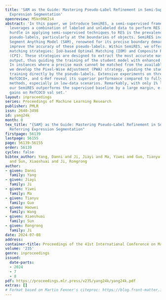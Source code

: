 ```yaml
---
title: 'SAM as the Guide: Mastering Pseudo-Label Refinement in Semi-Supervised Referring
  Expression Segmentation'
openreview: M5kn9NKIs4
abstract: 'In this paper, we introduce SemiRES, a semi-supervised framework that effectively
  leverages a combination of labeled and unlabeled data to perform RES. A significant
  hurdle in applying semi-supervised techniques to RES is the prevalence of noisy
  pseudo-labels, particularly at the boundaries of objects. SemiRES incorporates the
  Segment Anything Model (SAM), renowned for its precise boundary demarcation, to
  improve the accuracy of these pseudo-labels. Within SemiRES, we offer two alternative
  matching strategies: IoU-based Optimal Matching (IOM) and Composite Parts Integration
  (CPI). These strategies are designed to extract the most accurate masks from SAM’s
  output, thus guiding the training of the student model with enhanced precision.
  In instances where a precise mask cannot be matched from the available candidates,
  we develop the Pixel-Wise Adjustment (PWA) strategy, guiding the student model’s
  training directly by the pseudo-labels. Extensive experiments on three RES benchmarks—RefCOCO,
  RefCOCO+, and G-Ref reveal its superior performance compared to fully supervised
  methods, especially in low-data scenarios. Remarkably, with only 1% labeled data,
  our SemiRES outperforms the supervised baseline by a large margin, e.g. +18.64%
  gains on RefCOCO val set.'
layout: inproceedings
series: Proceedings of Machine Learning Research
publisher: PMLR
issn: 2640-3498
id: yang24k
month: 0
tex_title: "{SAM} as the Guide: Mastering Pseudo-Label Refinement in Semi-Supervised
  Referring Expression Segmentation"
firstpage: 56139
lastpage: 56155
page: 56139-56155
order: 56139
cycles: false
bibtex_author: Yang, Danni and Ji, Jiayi and Ma, Yiwei and Guo, Tianyu and Wang, Haowei
  and Sun, Xiaoshuai and Ji, Rongrong
author:
- given: Danni
  family: Yang
- given: Jiayi
  family: Ji
- given: Yiwei
  family: Ma
- given: Tianyu
  family: Guo
- given: Haowei
  family: Wang
- given: Xiaoshuai
  family: Sun
- given: Rongrong
  family: Ji
date: 2024-07-08
address:
container-title: Proceedings of the 41st International Conference on Machine Learning
volume: '235'
genre: inproceedings
issued:
  date-parts:
  - 2024
  - 7
  - 8
pdf: https://proceedings.mlr.press/v235/yang24k/yang24k.pdf
extras: []
# Format based on Martin Fenner's citeproc: https://blog.front-matter.io/posts/citeproc-yaml-for-bibliographies/
---
```

